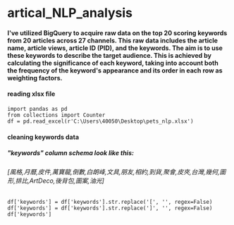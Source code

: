 # artical_NLP_analysis
#### I've utilized BigQuery to acquire raw data on the top 20 scoring keywords from 20 articles across 27 channels. This raw data includes the article name, article views, article ID (PID), and the keywords. The aim is to use these keywords to describe the target audience. This is achieved by calculating the significance of each keyword, taking into account both the frequency of the keyword's appearance and its order in each row as weighting factors.

#### reading xlsx file
```{reading xlsx file}
import pandas as pd
from collections import Counter
df = pd.read_excel(r'C:\Users\40050\Desktop\pets_nlp.xlsx')
```

#### cleaning keywords data
##### "keywords" column schema look like this:

###### [風格,月曆,皮件,萬寶龍,倒數,白朗峰,文具,朋友,相約,到貨,聚會,皮夾,台灣,幾何,圖形,排比,ArtDeco,後背包,圖案,油光]


```{cleaning keywords data}
df['keywords'] = df['keywords'].str.replace('[', '', regex=False)
df['keywords'] = df['keywords'].str.replace(']', '', regex=False)
df['keywords']
```
